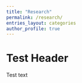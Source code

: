```yaml
---
title: "Research"
permalink: /research/
entries_layout: categories
author_profile: true
---
```


# Test Header

Test text
